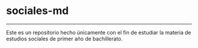 # sociales-md
-------------
Este es un repositorio hecho únicamente con el fin de estudiar la materia de estudios sociales de primer año de bachillerato. 
